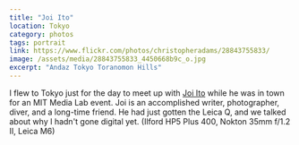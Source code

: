```yaml
---
title: "Joi Ito"
location: Tokyo
category: photos
tags: portrait
link: https://www.flickr.com/photos/christopheradams/28843755833/
image: /assets/media/28843755833_4450668b9c_o.jpg
excerpt: "Andaz Tokyo Toranomon Hills"
---
```


I flew to Tokyo just for the day to meet up with [Joi Ito] while he was in town
for an MIT Media Lab event. Joi is an accomplished writer, photographer, diver,
and a long-time friend. He had just gotten the Leica Q, and we talked about why
I hadn't gone digital yet. (Ilford HP5 Plus 400, Nokton 35mm f/1.2 II, Leica M6)

[Joi Ito]: https://joi.ito.com
